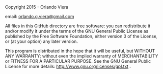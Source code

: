 Copyright 2015 - Orlando Viera

email: orlando.g.viera@gmail.com

All files in this GitHub directory are free software: you can redistribute it and/or modify it under the terms of the GNU General Public License as published by the Free Software Foundation,  either version 3 of the License, or (at your option) any later version.

This program is distributed in the hope that it will be useful, but WITHOUT ANY WARRANTY; without even the implied warranty of MERCHANTABILITY or FITNESS FOR A PARTICULAR PURPOSE. See the GNU General Public License for more details: http://www.gnu.org/licenses/gpl.txt .